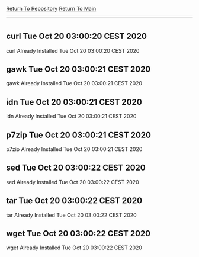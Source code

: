 [Return To Repository](https://github.com/bast69/piholeparser/)
[Return To Main](https://github.com/bast69/piholeparser/blob/master/RecentRunLogs/Mainlog.md)
____________________________________
# 
## curl Tue Oct 20 03:00:20 CEST 2020
curl Already Installed Tue Oct 20 03:00:20 CEST 2020
## gawk Tue Oct 20 03:00:21 CEST 2020
gawk Already Installed Tue Oct 20 03:00:21 CEST 2020
## idn Tue Oct 20 03:00:21 CEST 2020
idn Already Installed Tue Oct 20 03:00:21 CEST 2020
## p7zip Tue Oct 20 03:00:21 CEST 2020
p7zip Already Installed Tue Oct 20 03:00:21 CEST 2020
## sed Tue Oct 20 03:00:22 CEST 2020
sed Already Installed Tue Oct 20 03:00:22 CEST 2020
## tar Tue Oct 20 03:00:22 CEST 2020
tar Already Installed Tue Oct 20 03:00:22 CEST 2020
## wget Tue Oct 20 03:00:22 CEST 2020
wget Already Installed Tue Oct 20 03:00:22 CEST 2020
